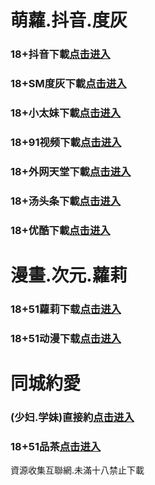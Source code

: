 # 萌蘿.抖音.度灰
### 18+抖音下載<a rel="nofollow noopener" href="https://u3n8Fb51Nl.top/?channel_code=MIM05BBG" target="_blank">点击进入</a>
### 18+SM度灰下載<a rel="nofollow noopener" href="https://8a0d0dd6.yrpwateb.cc/chan/h56418/wukq4" target="_blank">点击进入</a>
### 18+小太妹下載<a rel="nofollow noopener" href="https://tkaSIvvSHj.top/?channel_code=MIM03BBG" target="_blank">点击进入</a>
### 18+91视频下載<a rel="nofollow noopener" href="https://c8f4.kmrrnxhmj.com/chan-4780/aff-ktWnZ" target="_blank">点击进入</a>
### 18+外网天堂下載<a rel="nofollow noopener" href="https://92800.qianrehvw.com/aff-Mje8" target="_blank">点击进入</a>
### 18+汤头条下載<a rel="nofollow noopener" href="https://7859.fcgfazs.tips/chan/a14565/eMA29" target="_blank">点击进入</a>
### 18+优酷下載<a rel="nofollow noopener" href="https://HUSELp5w1j.top/?channel_code=MIM13BBG" target="_blank">点击进入</a>
# 漫畫.次元.蘿莉
### 18+51蘿莉下载<a rel="nofollow noopener" href="https://7db89d9d.umgfgq.com/chan/GS1525/SWKC" target="_blank">点击进入</a>
### 18+51动漫下载<a rel="nofollow noopener" href="https://4c025d74.puemrdxqn.com/?code=ahbFk&c=16921" target="_blank">点击进入</a>
# 同城約愛
### (少妇.学妹)直接約<a rel="nofollow noopener" href="https://jy0331.pek3b.qingstor.com/location.html?t=001gz_298" target="_blank">点击进入</a>
### 18+51品茶<a rel="nofollow noopener" href="https://5201fa.efmuyibcu.tips/?code=aZJ6Q&c=16921" target="_blank">点击进入</a>

資源收集互聯網.未滿十八禁止下載
